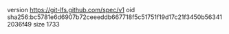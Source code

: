 version https://git-lfs.github.com/spec/v1
oid sha256:bc5781e6d6907b72ceeeddb667718f5c51751f19d17c21f3450b563412036f49
size 1733

